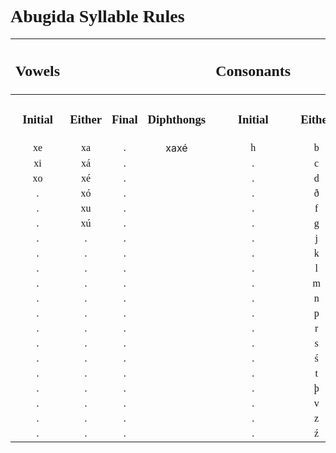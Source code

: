 <style>
    h1, h2, h3 {
        font-family: verdana
    }
    @font-face {
    font-family: "Abugida";
    src: url("D:/Downoads/ProgrammingProjects/godotProjects/concordium/assets/fonts/Abugida/abugida/abugida.ttf") format("truetype");
    }
    ab {
        font-family: "Abugida";
    }

</style>
<h1>Abugida Syllable Rules</h1>

|<h2>Vowels</h2>||||<h2>Consonants</h2>|||
|:-:|:-:|:-:|:-:|:-:|:-:|:-:|
|<h3>Initial</h3>|<h3>Either</h3>|<h3>Final</h3>|<h3>Diphthongs</h3>|<h3>Initial</h3>|<h3>Either</h3>|<h3>Final</h3>|
|<ab>xe|<ab>xa|<ab>.|xaxé|<ab>h|<ab>b|<ab>ŋ|
|<ab>xi|<ab>xá|<ab>.||<ab>.|<ab>c|<ab>.|
|<ab>xo|<ab>xé|<ab>.||<ab>.|<ab>d|<ab>.|
|<ab>.|<ab>xó|<ab>.||<ab>.|<ab>ð|<ab>.|
|<ab>.|<ab>xu|<ab>.||<ab>.|<ab>f|<ab>.|
|<ab>.|<ab>xú|<ab>.||<ab>.|<ab>g|<ab>.|
|<ab>.|<ab>.|<ab>.||<ab>.|<ab>j|<ab>.|
|<ab>.|<ab>.|<ab>.||<ab>.|<ab>k|<ab>.|
|<ab>.|<ab>.|<ab>.||<ab>.|<ab>l|<ab>.|
|<ab>.|<ab>.|<ab>.||<ab>.|<ab>m|<ab>.|
|<ab>.|<ab>.|<ab>.||<ab>.|<ab>n|<ab>.|
|<ab>.|<ab>.|<ab>.||<ab>.|<ab>p|<ab>.|
|<ab>.|<ab>.|<ab>.||<ab>.|<ab>r|<ab>.|
|<ab>.|<ab>.|<ab>.||<ab>.|<ab>s|<ab>.|
|<ab>.|<ab>.|<ab>.||<ab>.|<ab>ś|<ab>.|
|<ab>.|<ab>.|<ab>.||<ab>.|<ab>t|<ab>.|
|<ab>.|<ab>.|<ab>.||<ab>.|<ab>þ|<ab>.|
|<ab>.|<ab>.|<ab>.||<ab>.|<ab>v|<ab>.|
|<ab>.|<ab>.|<ab>.||<ab>.|<ab>z|<ab>.|
|<ab>.|<ab>.|<ab>.||<ab>.|<ab>ź|<ab>.|